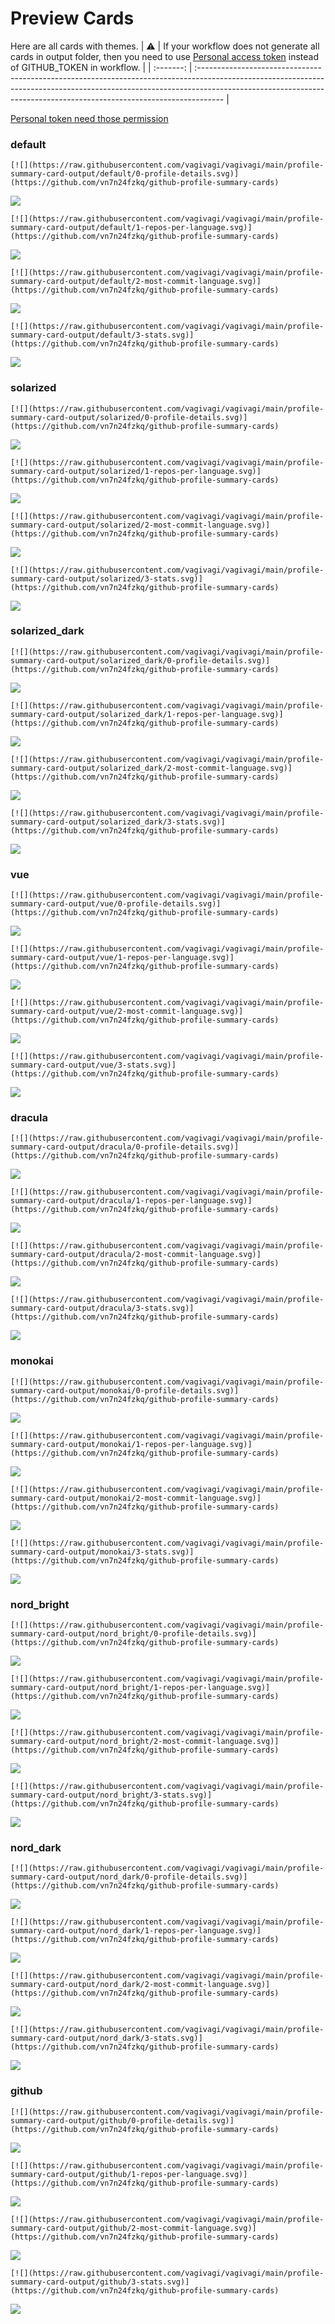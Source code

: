 
# Preview Cards

Here are all cards with themes.
| :warning: | If your workflow does not generate all cards in output folder, then you need to use [Personal access token](https://docs.github.com/en/actions/configuring-and-managing-workflows/creating-and-storing-encrypted-secrets) instead of GITHUB_TOKEN in workflow. |
| :-------: | :------------------------------------------------------------------------------------------------------------------------------------------------------------------------------------------------------------------------------------------------ |

[Personal token need those permission](https://github.com/vn7n24fzkq/github-profile-summary-cards/wiki/Personal-access-token-permissions)


### default


```
[![](https://raw.githubusercontent.com/vagivagi/vagivagi/main/profile-summary-card-output/default/0-profile-details.svg)](https://github.com/vn7n24fzkq/github-profile-summary-cards)
```
![](https://raw.githubusercontent.com/vagivagi/vagivagi/main/profile-summary-card-output/default/0-profile-details.svg)


```
[![](https://raw.githubusercontent.com/vagivagi/vagivagi/main/profile-summary-card-output/default/1-repos-per-language.svg)](https://github.com/vn7n24fzkq/github-profile-summary-cards)
```
![](https://raw.githubusercontent.com/vagivagi/vagivagi/main/profile-summary-card-output/default/1-repos-per-language.svg)


```
[![](https://raw.githubusercontent.com/vagivagi/vagivagi/main/profile-summary-card-output/default/2-most-commit-language.svg)](https://github.com/vn7n24fzkq/github-profile-summary-cards)
```
![](https://raw.githubusercontent.com/vagivagi/vagivagi/main/profile-summary-card-output/default/2-most-commit-language.svg)


```
[![](https://raw.githubusercontent.com/vagivagi/vagivagi/main/profile-summary-card-output/default/3-stats.svg)](https://github.com/vn7n24fzkq/github-profile-summary-cards)
```
![](https://raw.githubusercontent.com/vagivagi/vagivagi/main/profile-summary-card-output/default/3-stats.svg)


### solarized


```
[![](https://raw.githubusercontent.com/vagivagi/vagivagi/main/profile-summary-card-output/solarized/0-profile-details.svg)](https://github.com/vn7n24fzkq/github-profile-summary-cards)
```
![](https://raw.githubusercontent.com/vagivagi/vagivagi/main/profile-summary-card-output/solarized/0-profile-details.svg)


```
[![](https://raw.githubusercontent.com/vagivagi/vagivagi/main/profile-summary-card-output/solarized/1-repos-per-language.svg)](https://github.com/vn7n24fzkq/github-profile-summary-cards)
```
![](https://raw.githubusercontent.com/vagivagi/vagivagi/main/profile-summary-card-output/solarized/1-repos-per-language.svg)


```
[![](https://raw.githubusercontent.com/vagivagi/vagivagi/main/profile-summary-card-output/solarized/2-most-commit-language.svg)](https://github.com/vn7n24fzkq/github-profile-summary-cards)
```
![](https://raw.githubusercontent.com/vagivagi/vagivagi/main/profile-summary-card-output/solarized/2-most-commit-language.svg)


```
[![](https://raw.githubusercontent.com/vagivagi/vagivagi/main/profile-summary-card-output/solarized/3-stats.svg)](https://github.com/vn7n24fzkq/github-profile-summary-cards)
```
![](https://raw.githubusercontent.com/vagivagi/vagivagi/main/profile-summary-card-output/solarized/3-stats.svg)


### solarized_dark


```
[![](https://raw.githubusercontent.com/vagivagi/vagivagi/main/profile-summary-card-output/solarized_dark/0-profile-details.svg)](https://github.com/vn7n24fzkq/github-profile-summary-cards)
```
![](https://raw.githubusercontent.com/vagivagi/vagivagi/main/profile-summary-card-output/solarized_dark/0-profile-details.svg)


```
[![](https://raw.githubusercontent.com/vagivagi/vagivagi/main/profile-summary-card-output/solarized_dark/1-repos-per-language.svg)](https://github.com/vn7n24fzkq/github-profile-summary-cards)
```
![](https://raw.githubusercontent.com/vagivagi/vagivagi/main/profile-summary-card-output/solarized_dark/1-repos-per-language.svg)


```
[![](https://raw.githubusercontent.com/vagivagi/vagivagi/main/profile-summary-card-output/solarized_dark/2-most-commit-language.svg)](https://github.com/vn7n24fzkq/github-profile-summary-cards)
```
![](https://raw.githubusercontent.com/vagivagi/vagivagi/main/profile-summary-card-output/solarized_dark/2-most-commit-language.svg)


```
[![](https://raw.githubusercontent.com/vagivagi/vagivagi/main/profile-summary-card-output/solarized_dark/3-stats.svg)](https://github.com/vn7n24fzkq/github-profile-summary-cards)
```
![](https://raw.githubusercontent.com/vagivagi/vagivagi/main/profile-summary-card-output/solarized_dark/3-stats.svg)


### vue


```
[![](https://raw.githubusercontent.com/vagivagi/vagivagi/main/profile-summary-card-output/vue/0-profile-details.svg)](https://github.com/vn7n24fzkq/github-profile-summary-cards)
```
![](https://raw.githubusercontent.com/vagivagi/vagivagi/main/profile-summary-card-output/vue/0-profile-details.svg)


```
[![](https://raw.githubusercontent.com/vagivagi/vagivagi/main/profile-summary-card-output/vue/1-repos-per-language.svg)](https://github.com/vn7n24fzkq/github-profile-summary-cards)
```
![](https://raw.githubusercontent.com/vagivagi/vagivagi/main/profile-summary-card-output/vue/1-repos-per-language.svg)


```
[![](https://raw.githubusercontent.com/vagivagi/vagivagi/main/profile-summary-card-output/vue/2-most-commit-language.svg)](https://github.com/vn7n24fzkq/github-profile-summary-cards)
```
![](https://raw.githubusercontent.com/vagivagi/vagivagi/main/profile-summary-card-output/vue/2-most-commit-language.svg)


```
[![](https://raw.githubusercontent.com/vagivagi/vagivagi/main/profile-summary-card-output/vue/3-stats.svg)](https://github.com/vn7n24fzkq/github-profile-summary-cards)
```
![](https://raw.githubusercontent.com/vagivagi/vagivagi/main/profile-summary-card-output/vue/3-stats.svg)


### dracula


```
[![](https://raw.githubusercontent.com/vagivagi/vagivagi/main/profile-summary-card-output/dracula/0-profile-details.svg)](https://github.com/vn7n24fzkq/github-profile-summary-cards)
```
![](https://raw.githubusercontent.com/vagivagi/vagivagi/main/profile-summary-card-output/dracula/0-profile-details.svg)


```
[![](https://raw.githubusercontent.com/vagivagi/vagivagi/main/profile-summary-card-output/dracula/1-repos-per-language.svg)](https://github.com/vn7n24fzkq/github-profile-summary-cards)
```
![](https://raw.githubusercontent.com/vagivagi/vagivagi/main/profile-summary-card-output/dracula/1-repos-per-language.svg)


```
[![](https://raw.githubusercontent.com/vagivagi/vagivagi/main/profile-summary-card-output/dracula/2-most-commit-language.svg)](https://github.com/vn7n24fzkq/github-profile-summary-cards)
```
![](https://raw.githubusercontent.com/vagivagi/vagivagi/main/profile-summary-card-output/dracula/2-most-commit-language.svg)


```
[![](https://raw.githubusercontent.com/vagivagi/vagivagi/main/profile-summary-card-output/dracula/3-stats.svg)](https://github.com/vn7n24fzkq/github-profile-summary-cards)
```
![](https://raw.githubusercontent.com/vagivagi/vagivagi/main/profile-summary-card-output/dracula/3-stats.svg)


### monokai


```
[![](https://raw.githubusercontent.com/vagivagi/vagivagi/main/profile-summary-card-output/monokai/0-profile-details.svg)](https://github.com/vn7n24fzkq/github-profile-summary-cards)
```
![](https://raw.githubusercontent.com/vagivagi/vagivagi/main/profile-summary-card-output/monokai/0-profile-details.svg)


```
[![](https://raw.githubusercontent.com/vagivagi/vagivagi/main/profile-summary-card-output/monokai/1-repos-per-language.svg)](https://github.com/vn7n24fzkq/github-profile-summary-cards)
```
![](https://raw.githubusercontent.com/vagivagi/vagivagi/main/profile-summary-card-output/monokai/1-repos-per-language.svg)


```
[![](https://raw.githubusercontent.com/vagivagi/vagivagi/main/profile-summary-card-output/monokai/2-most-commit-language.svg)](https://github.com/vn7n24fzkq/github-profile-summary-cards)
```
![](https://raw.githubusercontent.com/vagivagi/vagivagi/main/profile-summary-card-output/monokai/2-most-commit-language.svg)


```
[![](https://raw.githubusercontent.com/vagivagi/vagivagi/main/profile-summary-card-output/monokai/3-stats.svg)](https://github.com/vn7n24fzkq/github-profile-summary-cards)
```
![](https://raw.githubusercontent.com/vagivagi/vagivagi/main/profile-summary-card-output/monokai/3-stats.svg)


### nord_bright


```
[![](https://raw.githubusercontent.com/vagivagi/vagivagi/main/profile-summary-card-output/nord_bright/0-profile-details.svg)](https://github.com/vn7n24fzkq/github-profile-summary-cards)
```
![](https://raw.githubusercontent.com/vagivagi/vagivagi/main/profile-summary-card-output/nord_bright/0-profile-details.svg)


```
[![](https://raw.githubusercontent.com/vagivagi/vagivagi/main/profile-summary-card-output/nord_bright/1-repos-per-language.svg)](https://github.com/vn7n24fzkq/github-profile-summary-cards)
```
![](https://raw.githubusercontent.com/vagivagi/vagivagi/main/profile-summary-card-output/nord_bright/1-repos-per-language.svg)


```
[![](https://raw.githubusercontent.com/vagivagi/vagivagi/main/profile-summary-card-output/nord_bright/2-most-commit-language.svg)](https://github.com/vn7n24fzkq/github-profile-summary-cards)
```
![](https://raw.githubusercontent.com/vagivagi/vagivagi/main/profile-summary-card-output/nord_bright/2-most-commit-language.svg)


```
[![](https://raw.githubusercontent.com/vagivagi/vagivagi/main/profile-summary-card-output/nord_bright/3-stats.svg)](https://github.com/vn7n24fzkq/github-profile-summary-cards)
```
![](https://raw.githubusercontent.com/vagivagi/vagivagi/main/profile-summary-card-output/nord_bright/3-stats.svg)


### nord_dark


```
[![](https://raw.githubusercontent.com/vagivagi/vagivagi/main/profile-summary-card-output/nord_dark/0-profile-details.svg)](https://github.com/vn7n24fzkq/github-profile-summary-cards)
```
![](https://raw.githubusercontent.com/vagivagi/vagivagi/main/profile-summary-card-output/nord_dark/0-profile-details.svg)


```
[![](https://raw.githubusercontent.com/vagivagi/vagivagi/main/profile-summary-card-output/nord_dark/1-repos-per-language.svg)](https://github.com/vn7n24fzkq/github-profile-summary-cards)
```
![](https://raw.githubusercontent.com/vagivagi/vagivagi/main/profile-summary-card-output/nord_dark/1-repos-per-language.svg)


```
[![](https://raw.githubusercontent.com/vagivagi/vagivagi/main/profile-summary-card-output/nord_dark/2-most-commit-language.svg)](https://github.com/vn7n24fzkq/github-profile-summary-cards)
```
![](https://raw.githubusercontent.com/vagivagi/vagivagi/main/profile-summary-card-output/nord_dark/2-most-commit-language.svg)


```
[![](https://raw.githubusercontent.com/vagivagi/vagivagi/main/profile-summary-card-output/nord_dark/3-stats.svg)](https://github.com/vn7n24fzkq/github-profile-summary-cards)
```
![](https://raw.githubusercontent.com/vagivagi/vagivagi/main/profile-summary-card-output/nord_dark/3-stats.svg)


### github


```
[![](https://raw.githubusercontent.com/vagivagi/vagivagi/main/profile-summary-card-output/github/0-profile-details.svg)](https://github.com/vn7n24fzkq/github-profile-summary-cards)
```
![](https://raw.githubusercontent.com/vagivagi/vagivagi/main/profile-summary-card-output/github/0-profile-details.svg)


```
[![](https://raw.githubusercontent.com/vagivagi/vagivagi/main/profile-summary-card-output/github/1-repos-per-language.svg)](https://github.com/vn7n24fzkq/github-profile-summary-cards)
```
![](https://raw.githubusercontent.com/vagivagi/vagivagi/main/profile-summary-card-output/github/1-repos-per-language.svg)


```
[![](https://raw.githubusercontent.com/vagivagi/vagivagi/main/profile-summary-card-output/github/2-most-commit-language.svg)](https://github.com/vn7n24fzkq/github-profile-summary-cards)
```
![](https://raw.githubusercontent.com/vagivagi/vagivagi/main/profile-summary-card-output/github/2-most-commit-language.svg)


```
[![](https://raw.githubusercontent.com/vagivagi/vagivagi/main/profile-summary-card-output/github/3-stats.svg)](https://github.com/vn7n24fzkq/github-profile-summary-cards)
```
![](https://raw.githubusercontent.com/vagivagi/vagivagi/main/profile-summary-card-output/github/3-stats.svg)

